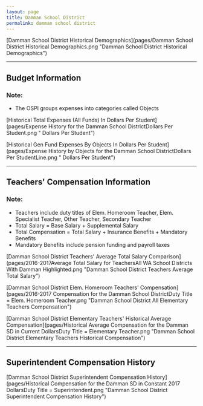 ```yaml
---
layout: page
title: Damman School District
permalink: damman school district
---
```



[Damman School District Historical Demographics](pages/Damman School District Historical Demographics.png "Damman School District Historical Demographics")

___

## Budget Information
### Note:
- The OSPI groups expenses into categories called Objects

[Historical Total Expenses (All Funds) In Dollars Per Student](pages/Expense History for the Damman School DistrictDollars Per Student.png " Dollars Per Student")

[Historical Gen Fund Expenses By Objects In Dollars Per Student](pages/Expense History by Objects for the Damman School DistrictDollars Per StudentLine.png " Dollars Per Student")


___

## Teachers' Compensation Information
### Note:
- Teachers include duty titles of Elem. Homeroom Teacher, Elem. Specialist Teacher, Other Teacher, Secondary Teacher
- Total Salary = Base Salary + Supplemental Salary
- Total Compensation = Total Salary + Insurance Benefits + Mandatory Benefits
- Mandatory Benefits include pension funding and payroll taxes

[Damman School District Teachers' Average Total Salary Comparison](pages/2016-2017Average Total Salary for TeachersAll WA School Districts With Damman Highlighted.png "Damman School District Teachers Average Total Salary")

[Damman School District Elem. Homeroom Teachers' Compensation](pages/2016-2017 Compensation for the Damman School DistrictDuty Title = Elem. Homeroom Teacher.png "Damman School District All Elementary Teachers Compensation")

[Damman School District Elementary Teachers' Historical Average Compensation](pages/Historical Average Compensation for the Damman SD in Current DollarsDuty Title = Elementary Teacher.png "Damman School District Elementary Teachers Historical Compensation")


___

## Superintendent Compensation History

[Damman School District Superintendent Compensation History](pages/Historical Compensation for the Damman SD in Constant 2017 DollarsDuty Title = Superintendent.png "Damman School District Superintendent Compensation History")

